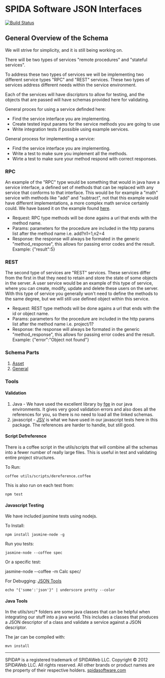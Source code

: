 SPIDA Software JSON Interfaces
==============================

[![Build Status](https://secure.travis-ci.org/spidasoftware/schema.png)](http://travis-ci.org/spidasoftware/schema)

General Overview of the Schema
--------------------------------

We will strive for simplicity, and it is still being working on.

There will be two types of services "remote procedures" and "stateful services".

To address these two types of services we will be implementing two different service types "RPC" and "REST" services.  These two types of services address different needs within the service environment.

Each of the services will have discriptors to allow for testing, and the objects that are passed will have schemas provided here for validating.


General proces for using a service definded here:
* Find the service interface you are implementing.
* Create tested input params for the service methods you are going to use
* Write integration tests if possible using example services.

General process for implementing a service:
* Find the service interface you are implementing.
* Write a test to make sure you implement all the methods.
* Wirte a test to make sure your method respond with correct responses.

### RPC

An example of the "RPC" type would be something that would in java have a service interface, a defined set of methods that can be replaced with any service that conforms to that interface.  This would be for example a "math" service with methods like "add" and "subtract", not that this example would have different implementations, a more complex math service certainly could.  We have based it on the example found [here](http://www.simple-is-better.org/json-rpc/jsonrpc20-schema-service-descriptor.html).

* Request: RPC type methods will be done agains a url that ends with the method name.  
* Params: parameters for the procedure are included in the http params list after the method name i.e. add?n1=1,n2=4
* Response: the response will always be formated in the generic "method_response", this allows for passing error codes and the result. Example: {"result":5}

### REST

The second type of services are "REST" services.  These services differ from the first in that they need to retain and store the state of some objects in the server.  A user service would be an example of this type of service, where you can create, modify, update and delete these users on the server.  With this type of service you generally won't need to define the methods to the same degree, but we will still use defined object within this service.

* Request: REST type methods will be done agains a url that ends with the id or object name.  
* Params: parameters for the procedure are included in the http params list after the method name i.e. project/1?
* Response: the response will always be formated in the generic "method_response", this allows for passing error codes and the result. Example: {"error":"Object not found"} 

### Schema Parts
1. [Asset](https://github.com/spidasoftware/schema/tree/master/v1/asset)
2. [General](https://github.com/spidasoftware/schema/tree/master/v1/general)

### Tools

#### Validation

1. Java - We have used the excellent library by [fge](https://github.com/fge/json-schema-validator) in our java environments.  It gives very good validation errors and also does all the references for you, so there is no need to load all the linked schemas.
2. javascript - [JSV](https://github.com/garycourt/JSV) is what we have used in our javascript tests here in this package.  The references are harder to handle, but still good.

#### Script Defreference

There is a coffee script in the utils/scripts that will combine all the schemas into a fewer number of really large files.  This is useful in test and validating entire project structures.

To Run:

	coffee utils/scripts/dereference.coffee

This is also run on each test from:

    npm test

#### Javascript Testing

We have included jasmine tests using nodejs.  

To Install:

	npm install jasmine-node -g

Run you tests:

	jasmine-node --coffee spec

Or a specific test:

  jasmine-node --coffee -m Calc spec/

For Debugging: [JSON Tools](https://github.com/ddopson/underscore-cli)
	
	echo "{'some':'json'}" | underscore pretty --color

#### Java Tools

In the utils/src/* folders are some java classes that can be helpful when integrating our stuff into a java world.  This includes a classes that produces a JSON descriptor of a class and validate a service against a JSON descriptor.

The jar can be compiled with:
    
    mvn install

***

SPIDA® is a registered trademark of SPIDAWeb LLC. Copyright © 2012 SPIDAWeb LLC. All rights reserved. All other brands or product names are the property of their respective holders.
[spidasoftware.com](http://www.spidasoftware.com/)
